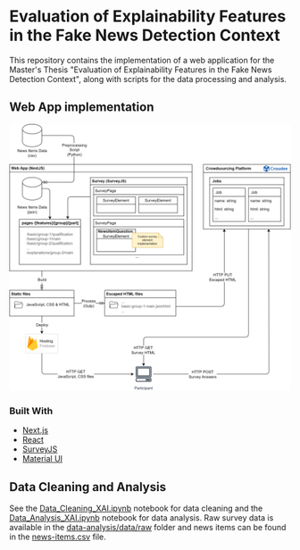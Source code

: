 # Evaluation of Explainability Features in the Fake News Detection Context

This repository contains the implementation of a web application for the Master's Thesis "Evaluation of Explainability Features in the Fake News Detection Context", along with scripts for the data processing and analysis.

## Web App implementation

![Overview of implementation](./documentation/architecture.png)

### Built With

- [Next.js](https://nextjs.org/docs)
- [React](https://react.dev/learn)
- [SurveyJS](https://surveyjs.io/documentation)
- [Material UI](https://mui.com/material-ui/getting-started/overview/)

## Data Cleaning and Analysis

See the [Data_Cleaning_XAI.ipynb](./data-analysis/Data_Cleaning_XAI.ipynb) notebook for data cleaning and the [Data_Analysis_XAI.ipynb](./data-analysis/Data_Analysis_XAI.ipynb) notebook for data analysis. Raw survey data is available in the [data-analysis/data/raw](./data-analysis/data/raw) folder and news items can be found in the [news-items.csv](./preprocessing/news-items.csv) file.
